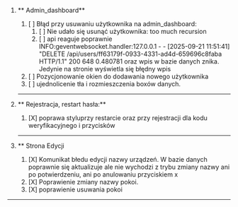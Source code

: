 1. ** Admin_dashboard**

   1. [ ] Błąd przy usuwaniu użytkownika na admin_dashboard:
       1. [ ] Nie udało się usunąć użytkownika: too much recursion
       2. [ ] api reaguje poprawnie INFO:geventwebsocket.handler:127.0.0.1 - - [2025-09-21 11:51:41] "DELETE /api/users/ff63179f-0933-4331-ad4d-659696c8faba HTTP/1.1" 200 648 0.480781 oraz wpis w bazie danych znika. Jedynie na stronie wyświetla się błędny wpis
   2. [ ] Pozycjonowanie okien do dodawania nowego użytkownika
   3. [ ] ujednolicenie tła i rozmieszczenia  boxów danych.

   ---
2. ** Rejestracja, restart hasła:**

   1. [X] poprawa styluprzy restarcie oraz przy rejestracji dla kodu weryfikacyjnego i przycisków

   ---
3. ** Strona Edycji

   1. [X] Komunikat błedu edycji nazwy urządzeń. W bazie danych poprawnie się aktualizuje ale nie wychodzi z trybu zmiany nazwy ani po potwierdzeniu, ani po anulowaniu przyciskiem x
   2. [X] Poprawienie zmiany nazwy pokoi.
   3. [X] poprawienie usuwania pokoi

---
